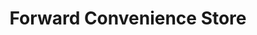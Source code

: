 ---
title: "Forward Convenience Store"
url: /pinconning/forward-convenience-store/
shop: Lebensmittel
---